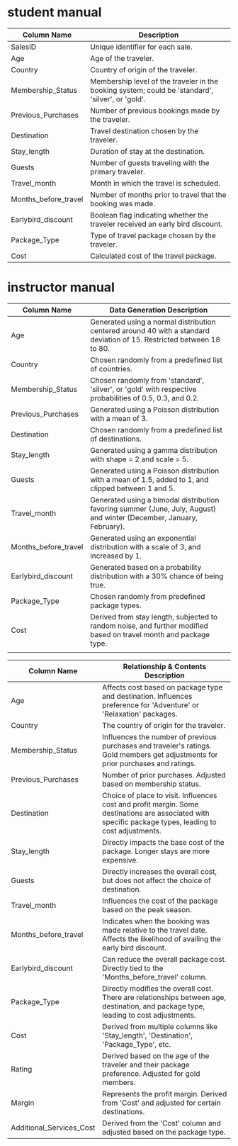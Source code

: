 # student manual

| Column Name          | Description                                                                                       |
| -------------------- | ------------------------------------------------------------------------------------------------- |
| SalesID              | Unique identifier for each sale.                                                                  |
| Age                  | Age of the traveler.                                                                              |
| Country              | Country of origin of the traveler.                                                                |
| Membership_Status    | Membership level of the traveler in the booking system; could be 'standard', 'silver', or 'gold'. |
| Previous_Purchases   | Number of previous bookings made by the traveler.                                                 |
| Destination          | Travel destination chosen by the traveler.                                                        |
| Stay_length          | Duration of stay at the destination.                                                              |
| Guests               | Number of guests traveling with the primary traveler.                                             |
| Travel_month         | Month in which the travel is scheduled.                                                           |
| Months_before_travel | Number of months prior to travel that the booking was made.                                       |
| Earlybird_discount   | Boolean flag indicating whether the traveler received an early bird discount.                     |
| Package_Type         | Type of travel package chosen by the traveler.                                                    |
| Cost                 | Calculated cost of the travel package.                                                            |

# instructor manual

| Column Name          | Data Generation Description                                                                                            |
| -------------------- | ---------------------------------------------------------------------------------------------------------------------- |
| Age                  | Generated using a normal distribution centered around 40 with a standard deviation of 15. Restricted between 18 to 80. |
| Country              | Chosen randomly from a predefined list of countries.                                                                   |
| Membership_Status    | Chosen randomly from 'standard', 'silver', or 'gold' with respective probabilities of 0.5, 0.3, and 0.2.               |
| Previous_Purchases   | Generated using a Poisson distribution with a mean of 3.                                                               |
| Destination          | Chosen randomly from a predefined list of destinations.                                                                |
| Stay_length          | Generated using a gamma distribution with shape = 2 and scale = 5.                                                     |
| Guests               | Generated using a Poisson distribution with a mean of 1.5, added to 1, and clipped between 1 and 5.                    |
| Travel_month         | Generated using a bimodal distribution favoring summer (June, July, August) and winter (December, January, February).  |
| Months_before_travel | Generated using an exponential distribution with a scale of 3, and increased by 1.                                     |
| Earlybird_discount   | Generated based on a probability distribution with a 30% chance of being true.                                         |
| Package_Type         | Chosen randomly from predefined package types.                                                                         |
| Cost                 | Derived from stay length, subjected to random noise, and further modified based on travel month and package type.      |
|                      |


| Column Name              | Relationship & Contents Description                                                                                                                     |
| ------------------------ | ------------------------------------------------------------------------------------------------------------------------------------------------------- |
| Age                      | Affects cost based on package type and destination. Influences preference for 'Adventure' or 'Relaxation' packages.                                     |
| Country                  | The country of origin for the traveler.                                                                                                                 |
| Membership_Status        | Influences the number of previous purchases and traveler's ratings. Gold members get adjustments for prior purchases and ratings.                       |
| Previous_Purchases       | Number of prior purchases. Adjusted based on membership status.                                                                                         |
| Destination              | Choice of place to visit. Influences cost and profit margin. Some destinations are associated with specific package types, leading to cost adjustments. |
| Stay_length              | Directly impacts the base cost of the package. Longer stays are more expensive.                                                                         |
| Guests                   | Directly increases the overall cost, but does not affect the choice of destination.                                                                     |
| Travel_month             | Influences the cost of the package based on the peak season.                                                                                            |
| Months_before_travel     | Indicates when the booking was made relative to the travel date. Affects the likelihood of availing the early bird discount.                            |
| Earlybird_discount       | Can reduce the overall package cost. Directly tied to the 'Months_before_travel' column.                                                                |
| Package_Type             | Directly modifies the overall cost. There are relationships between age, destination, and package type, leading to cost adjustments.                    |
| Cost                     | Derived from multiple columns like 'Stay_length', 'Destination', 'Package_Type', etc.                                                                   |
| Rating                   | Derived based on the age of the traveler and their package preference. Adjusted for gold members.                                                       |
| Margin                   | Represents the profit margin. Derived from 'Cost' and adjusted for certain destinations.                                                                |
| Additional_Services_Cost | Derived from the 'Cost' column and adjusted based on the package type.                                                                                  |
